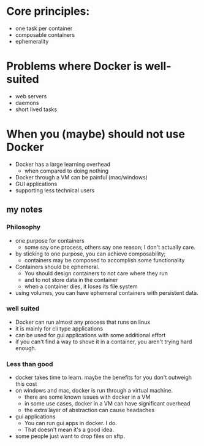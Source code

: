# Core principles:
 - one task per container
 - composable containers
 - ephemerality

# Problems where Docker is well-suited
 - web servers
 - daemons
 - short lived tasks

# When you (maybe) should not use Docker
 - Docker has a large learning overhead
   - when compared to doing nothing
 - Docker through a VM can be painful (mac/windows)
 - GUI applications
 - supporting less technical users












## my notes

### Philosophy
 - one purpose for containers
   - some say one process, others say one reason; I don't actually care.
 - by sticking to one purpose, you can achieve composability;
   - containers may be composed to accomplish some functionality
 - Containers should be ephemeral.
   - You should design containers to not care where they run
   - and to not store data in the container
   - when a container dies, it loses its file system
 - using volumes, you can have ephemeral containers with persistent data.

### well suited
 - Docker can run almost any process that runs on linux
 - it is mainly for cli type applications
 - can be used for gui applications with some additional effort
 - if you can't find a way to shove it in a container, you aren't trying hard enough.

### Less than good
 - docker takes time to learn.  maybe the benefits for you don't outweigh this cost
 - on windows and mac, docker is run through a virtual machine.
   - there are some known issues with docker in a VM
   - in some use cases, docker in a VM can have significant overhead
   - the extra layer of abstraction can cause headaches
 - gui applications
   - You can run gui apps in docker.  I do.
   - That doesn't mean it's a good idea.
 - some people just want to drop files on sftp.
